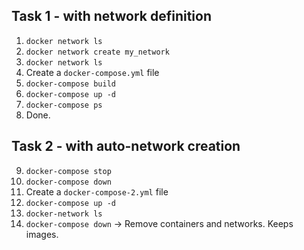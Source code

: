## Task 1 - with network definition
1. `docker network ls`
2. `docker network create my_network`
3. `docker network ls`
4. Create a `docker-compose.yml` file
5. `docker-compose build`
6. `docker-compose up -d`
7. `docker-compose ps`
8. Done.


## Task 2 - with auto-network creation
9.  `docker-compose stop`
10. `docker-compose down`
11. Create a `docker-compose-2.yml` file
12. `docker-compose up -d`
13. `docker-network ls`
14. `docker-compose down` -> Remove containers and networks. Keeps images.